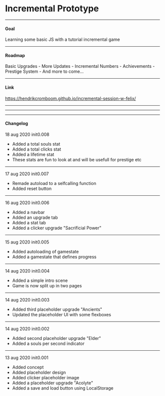# Incremental Prototype

---

#### Goal

Learning some basic JS with a tutorial incremental game

---

#### Roadmap

Basic Upgrades - More Updates - Incremental Numbers - Achievements - Prestige System - And more to come...

---

#### Link

https://hendrikcromboom.github.io/incremental-session-w-felix/

---
---
---

#### Changelog

18 aug 2020 init0.008

* Added a total souls stat
* Added a total clicks stat
* Added a lifetime stat
* These stats are fun to look at and will be usefull for prestige etc

---

17 aug 2020 init0.007

* Remade autoload to a selfcalling function
* Added reset button

---

16 aug 2020 init0.006
* Added a navbar
* Added an upgrade tab
* Added a stat tab
* Added a clicker upgrade "Sacrificial Power"


---

15 aug 2020 init0.005
* Added autoloading of gamestate
* Added a gamestate that defines progress

---

14 aug 2020 init0.004
* Added a simple intro scene
* Game is now split up in two pages

---

14 aug 2020 init0.003
* Added third placeholder upgrade "Ancients"
* Updated the placeholder UI with some flexboxes

---


14 aug 2020 init0.002
* Added second placeholder upgrade "Elder"
* Added a souls per second indicator

---

13 aug 2020 init0.001
* Added concept
* Added placeholder design
* Added clicker placeholder image
* Added a placeholder upgrade "Acolyte"
* Added a save and load button using LocalStorage